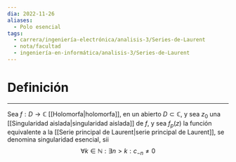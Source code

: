 ```yaml
---
dia: 2022-11-26
aliases:
  - Polo esencial
tags:
  - carrera/ingeniería-electrónica/analisis-3/Series-de-Laurent
  - nota/facultad
  - ingeniería-en-informática/analisis-3/Series-de-Laurent
---
```

# Definición
---
Sea $f : D \to \mathbb{C}$ [[Holomorfa|holomorfa]], en un abierto $D \subset \mathbb{C}$, y sea $z_0$ una [[Singularidad aislada|singularidad aislada]] de $f$, y sea $f_p(z)$ la función equivalente a la [[Serie principal de Laurent|serie principal de Laurent]], se denomina singularidad esencial, sii $$ \forall k \in \mathbb{N} : \exists n > k : c_{-n} \ne 0 $$